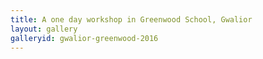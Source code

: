 ```yaml
---
title: A one day workshop in Greenwood School, Gwalior
layout: gallery
galleryid: gwalior-greenwood-2016
--- 
```

